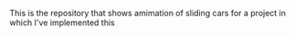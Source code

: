 This is the repository that shows amimation of sliding cars for a project in which I've implemented this 
